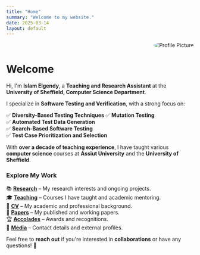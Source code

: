 ```yaml
---
title: "Home"
summary: "Welcome to my website."
date: 2025-03-14
layout: default
---
```

<div style="text-align: right;">
    <img src="assets/images/islam.jpg" alt="Profile Picture" style="max-width: 450px; height: auto; border-radius: 50%;">
</div>

# Welcome  

Hi, I'm **Islam Elgendy**, a **Teaching and Research Assistant** at the **University of Sheffield, Computer Science Department**.  

I specialize in **Software Testing and Verification**, with a strong focus on:  

✅ **Diversity-Based Testing Techniques** 
✅ **Mutation Testing**  
✅ **Automated Test Data Generation**  
✅ **Search-Based Software Testing**  
✅ **Test Case Prioritization and Selection**   

With **over a decade of teaching experience**, I have taught various **computer science** courses at **Assiut University** and the **University of Sheffield**.  

### Explore My Work  

📚 [**Research**](/research.md) – My research interests and ongoing projects.  
🎓 [**Teaching**](/teaching.md) – Courses I have taught and academic mentoring.  
📄 [**CV**](/cv.md) – My academic and professional background.  
📜 [**Papers**](/papers.md) – My published and working papers.  
🏆 [**Accolades**](/accolades.md) – Awards and recognitions.  
📡 [**Media**](/media.md) – Contact details and external profiles. 

Feel free to **reach out** if you're interested in **collaborations** or have any questions! 🚀  
